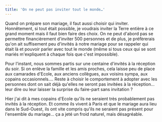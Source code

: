 ```yaml
---
title: 'On ne peut pas inviter tout le monde…'
---
```


Quand on prépare son mariage, il faut aussi choisir qui inviter. Honnêtement, si
tout était possible, je voudrais inviter la Terre entière à ce grand moment mais
il faut bien faire des choix. On ne peut d'abord pas se permettre financièrement
d'inviter 500 personnes et de plus, je préfèrerais qu'on ait suffisement peu
d'invités à notre mariage pour se rappeler qui était là et pouvoir parler avec
tout le monde (même si tous ceux qui se sont mariés m'expliquent à chaque fois
que c'est impossible).

Pour l'instant, nous sommes partis sur une centaine d'invités à la réception du
soir. Si on enlève la famille et les amis proches, cela laisse peu de place aux
camarades d'Ecole, aux anciens collègues, aux voisins sympa, aux copains
occasionnels…. Reste à choisir le comportement à adopter avec les personnes dont
on sait déjà qu'elles ne seront pas invitées à la réception… leur dire ou leur
laisser la surprise du faire-part sans invitation ?

Hier j'ai dit à mes copains d'Ecole qu'ils ne seraient très probablement pas
invités à la réception. Et comme ils vivent à Paris et que le mariage aura lieu
dans le Sud-Ouest, ils ont vite compris qu'ils ne seraient pas présent pour
l'ensemble du mariage… ça a jeté un froid naturel, mais désagréable.
